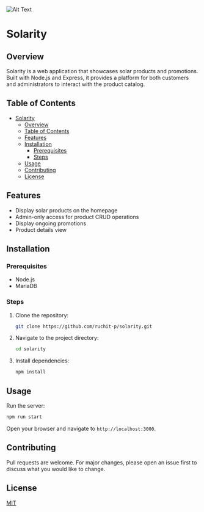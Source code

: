![Alt Text](solarity.png)

# Solarity

## Overview

Solarity is a web application that showcases solar products and promotions. Built with Node.js and Express, it provides a platform for both customers and administrators to interact with the product catalog.

## Table of Contents

- [Solarity](#solarity)
  - [Overview](#overview)
  - [Table of Contents](#table-of-contents)
  - [Features](#features)
  - [Installation](#installation)
    - [Prerequisites](#prerequisites)
    - [Steps](#steps)
  - [Usage](#usage)
  - [Contributing](#contributing)
  - [License](#license)

## Features

- Display solar products on the homepage
- Admin-only access for product CRUD operations
- Display ongoing promotions
- Product details view

## Installation

### Prerequisites

- Node.js
- MariaDB

### Steps

1. Clone the repository:
   ```bash
   git clone https://github.com/ruchit-p/solarity.git
   ```
2. Navigate to the project directory:
   ```bash
   cd solarity
   ```
3. Install dependencies:
   ```bash
   npm install
   ```

## Usage

Run the server:
```bash
npm run start
```
Open your browser and navigate to `http://localhost:3000`.



## Contributing

Pull requests are welcome. For major changes, please open an issue first to discuss what you would like to change.

## License

[MIT](https://choosealicense.com/licenses/mit/)
